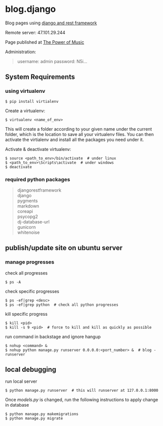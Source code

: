 # blog.django
Blog pages using [django and rest framework](https://www.django-rest-framework.org)

Remote server: 47.101.29.244

Page published at [The Power of Music](http://46.101.29.244:9000)

Administration:

> username: admin
> password: N5i...

## System Requirements

### using virtualenv

    $ pip install virtialenv

Create a virtualenv:

    $ virtualenv <name_of_env>

This will create a folder according to your given name under the current folder, which is the location to save all your virtualenv files. You can then activate the virtialenv and install all the packages you need under it.

Activate & deactivate virtualenv:

    $ source <path_to_env>/bin/activate  # under linux
    $ <path_to_env>\Scripts\activate  # under windows
    $ deactivate

### required python packages

> djangorestframework  
> django  
> pygments  
> markdown  
> coreapi  
> psycopg2  
> dj-database-url  
> gunicorn  
> whitenoise  

## publish/update site on ubuntu server

### manage progresses

check all progresses

    $ ps -A

check specific progresses

    $ ps -ef|grep <desc>
    $ ps -ef|grep python  # check all python progresses

kill specific progress

    $ kill <pid>
    $ kill -s 9 <pid>  # force to kill and kill as quickly as possible

run command in backstage and ignore hangup

    $ nohup <command> &
    $ nohup python manage.py runserver 0.0.0.0:<port_number> &  # blog - runserver


## local debugging

run local server

    $ python manage.py runserver  # this will runserver at 127.0.0.1:8000

Once _models.py_ is changed, run the following instructions to apply change in database

    $ python manage.py makemigrations
    $ python manage.py migrate